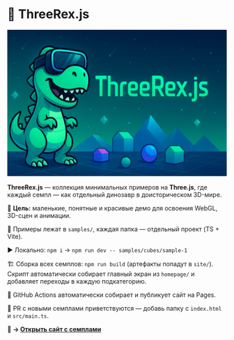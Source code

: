 # 🦖 ThreeRex.js


![rex_banner.png](rex_banner.png)

**ThreeRex.js** — коллекция минимальных примеров на **Three.js**, где каждый семпл — как отдельный динозавр в доисторическом 3D-мире.

🌳 **Цель:** маленькие, понятные и красивые демо для освоения WebGL, 3D-сцен и анимации.

📂 Примеры лежат в `samples/`, каждая папка — отдельный проект (TS + Vite).

▶️ Локально: `npm i` → `npm run dev -- samples/cubes/sample-1`

🏗️ Сборка всех семплов: `npm run build` (артефакты попадут в `site/`).
   Скрипт автоматически собирает главный экран из `homepage/` и
   добавляет переходы в каждую подкатегорию.

🚀 GitHub Actions автоматически собирает и публикует сайт на Pages.

🤝 PR с новыми семплами приветствуются — добавь папку с `index.html` и `src/main.ts`.

🔗 **→ [Открыть сайт с семплами](https://alexander-topilskii.github.io/ThreeRexJs/)**

